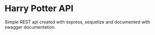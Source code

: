 # Harry Potter API

Simple REST api created with express, sequelize and documented with swagger documentation.